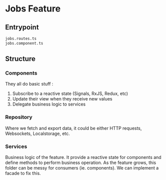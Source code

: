 # Jobs Feature

## Entrypoint

```txt
jobs.routes.ts
jobs.component.ts
```

## Structure

### Components

They all do basic stuff :

1. Subscribe to a reactive state (Signals, RxJS, Redux, etc)
2. Update their view when they receive new values
3. Delegate business logic to services

### Repository

Where we fetch and export data, it could be either HTTP requests, Websockets, Localstorage, etc.

### Services

Business logic of the feature.
It provide a reactive state for components and define methods to perform business operation.
As the feature grows, this folder can be messy for consumers (ie. components).
We can implement a facade to fix this.
